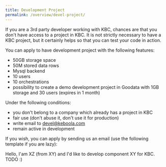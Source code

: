 ```yaml
---
title: Development Project
permalink: /overview/devel-project/
---
```


If you are a 3rd party developer working with KBC, chances are that you don't have access to
a project in KBC. It is not strictly necessary to have a KBC project, but it certainly helps
so that you can test your code in action. 

You can apply to have development project with the following features:
- 50GB storage space
- 50M stored data rows
- Mysql backend
- 10 users
- 10 orchestrations
- possibility to create a demo development project in Goodata with 1GB storage and 30 users (expires in 1 month)
 
 Under the following conditions:
- you don't belong to a company which already has a project in KBC
- fair use (don't abuse it, don't use it for production)
- write email to devel@keboola.com
- remain active in development

If you wish, you can apply by sending us an email (use the following template if you are lazy):

Hello,
I'am XZ (from XY) and I'd like to develop component XY for KBC. TODO :)
